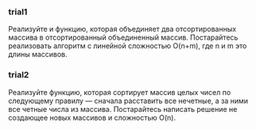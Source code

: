 ### trial1

Реализуйте и функцию, которая объединяет два отсортированных массива в отсортированный объединенный массив. Постарайтесь реализовать алгоритм с линейной сложностью O(n+m), где n и m это длины массивов.

### trial2

Реализуйте функцию, которая сортирует массив целых чисел по следующему правилу — сначала расставить все нечетные, а за ними все четные числа из массива. Постарайтесь написать решение не создающее новых массивов и сложностью O(n).
